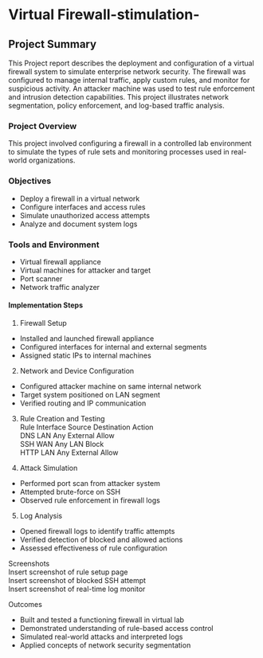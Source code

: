 # Virtual Firewall-stimulation-


## Project Summary  
This Project report describes the deployment and configuration of a virtual firewall system to simulate enterprise network security. The firewall was configured to manage internal traffic, apply custom rules, and monitor for suspicious activity. An attacker machine was used to test rule enforcement and intrusion detection capabilities. This project illustrates network segmentation, policy enforcement, and log-based traffic analysis.

### Project Overview  
This project involved configuring a firewall in a controlled lab environment to simulate the types of rule sets and monitoring processes used in real-world organizations.

### Objectives  
- Deploy a firewall in a virtual network  
- Configure interfaces and access rules  
- Simulate unauthorized access attempts  
- Analyze and document system logs

### Tools and Environment  
- Virtual firewall appliance  
- Virtual machines for attacker and target  
- Port scanner  
- Network traffic analyzer

#### Implementation Steps  

1. Firewall Setup  
- Installed and launched firewall appliance  
- Configured interfaces for internal and external segments  
- Assigned static IPs to internal machines

2. Network and Device Configuration  
- Configured attacker machine on same internal network  
- Target system positioned on LAN segment  
- Verified routing and IP communication

3. Rule Creation and Testing  
Rule         Interface    Source    Destination    Action  
DNS          LAN          Any       External       Allow  
SSH          WAN          Any       LAN            Block  
HTTP         LAN          Any       External       Allow

4. Attack Simulation  
- Performed port scan from attacker system  
- Attempted brute-force on SSH  
- Observed rule enforcement in firewall logs

5. Log Analysis  
- Opened firewall logs to identify traffic attempts  
- Verified detection of blocked and allowed actions  
- Assessed effectiveness of rule configuration



Screenshots  
Insert screenshot of rule setup page  
Insert screenshot of blocked SSH attempt  
Insert screenshot of real-time log monitor


Outcomes  
- Built and tested a functioning firewall in virtual lab  
- Demonstrated understanding of rule-based access control  
- Simulated real-world attacks and interpreted logs  
- Applied concepts of network security segmentation


